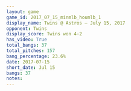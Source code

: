 ```yaml
---
layout: game
game_id: 2017_07_15_minmlb_houmlb_1
display_name: Twins @ Astros – July 15, 2017
opponent: Twins
display_score: Twins won 4-2
has_video: True
total_bangs: 37
total_pitches: 157
bang_percentage: 23.6%
date: 2017-07-15
short_date: Jul 15
bangs: 37
notes: 
---
```

